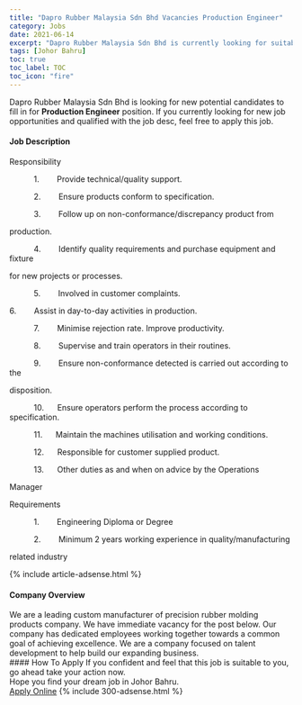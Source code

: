 ```yaml
---
title: "Dapro Rubber Malaysia Sdn Bhd Vacancies Production Engineer" 
category: Jobs 
date: 2021-06-14 
excerpt: "Dapro Rubber Malaysia Sdn Bhd is currently looking for suitable person to fill in the Production Engineer which based in Johor Bahru" 
tags: [Johor Bahru] 
toc: true 
toc_label: TOC 
toc_icon: "fire" 
--- 
```


<p>Dapro Rubber Malaysia Sdn Bhd is looking for new potential candidates to fill in for <b>Production Engineer</b> position. If you currently looking for new job opportunities and qualified with the job desc, feel free to apply this job.
</p><div><div><h4>Job Description</h4></div><div><div><span><div><p>Responsibility</p><p>&#160;&#160;&#160;&#160;&#160;&#160;&#160;&#160;&#160;&#160;&#160;1.&#160;&#160;&#160;&#160;&#160;&#160;&#160;&#160;Provide technical/quality support.</p><p>&#160;&#160;&#160;&#160;&#160;&#160;&#160;&#160;&#160;&#160;&#160;2.&#160;&#160;&#160;&#160;&#160;&#160;&#160;&#160;Ensure products conform to specification.</p><p>&#160;&#160;&#160;&#160;&#160;&#160;&#160;&#160;&#160;&#160;&#160;3.&#160;&#160;&#160;&#160;&#160;&#160;&#160;&#160;Follow up on non-conformance/discrepancy product from</p><p>production.</p><p>&#160;&#160;&#160;&#160;&#160;&#160;&#160;&#160;&#160;&#160;&#160;4.&#160;&#160;&#160;&#160;&#160;&#160;&#160;&#160;Identify quality requirements and purchase equipment and fixture</p><p>for new projects or processes.</p><p>&#160;&#160;&#160;&#160;&#160;&#160;&#160;&#160;&#160;&#160;&#160;5.&#160;&#160;&#160;&#160;&#160;&#160;&#160;&#160;Involved in customer complaints.</p><p>6.&#160;&#160;&#160;&#160;&#160;&#160;&#160;&#160;Assist in day-to-day activities in production.</p><p>&#160;&#160;&#160;&#160;&#160;&#160;&#160;&#160;&#160;&#160;&#160;7.&#160;&#160;&#160;&#160;&#160;&#160;&#160;&#160;Minimise rejection rate. Improve productivity.</p><p>&#160;&#160;&#160;&#160;&#160;&#160;&#160;&#160;&#160;&#160;&#160;8.&#160;&#160;&#160;&#160;&#160;&#160;&#160;&#160;Supervise and train operators in their routines.</p><p>&#160;&#160;&#160;&#160;&#160;&#160;&#160;&#160;&#160;&#160;&#160;9.&#160;&#160;&#160;&#160;&#160;&#160;&#160;&#160;Ensure non-conformance detected is carried out according to the</p><p>disposition.</p><p>&#160;&#160;&#160;&#160;&#160;&#160;&#160;&#160;&#160;&#160;&#160;10.&#160;&#160;&#160;&#160;&#160;&#160;Ensure operators perform the process according to specification.</p><p>&#160;&#160;&#160;&#160;&#160;&#160;&#160;&#160;&#160;&#160;&#160;11.&#160;&#160;&#160;&#160;&#160;&#160;Maintain the machines utilisation and working conditions.</p><p>&#160;&#160;&#160;&#160;&#160;&#160;&#160;&#160;&#160;&#160;&#160;12.&#160;&#160;&#160;&#160;&#160;&#160;Responsible for customer supplied product.</p><p>&#160;&#160;&#160;&#160;&#160;&#160;&#160;&#160;&#160;&#160;&#160;13.&#160;&#160;&#160;&#160;&#160;&#160;Other duties as and when on advice by the Operations</p><p>Manager</p><p>Requirements</p><p>&#160;&#160;&#160;&#160;&#160;&#160;&#160;&#160;&#160;&#160;&#160;1.&#160;&#160;&#160;&#160;&#160;&#160;&#160;&#160;Engineering Diploma or Degree</p><p>&#160;&#160;&#160;&#160;&#160;&#160;&#160;&#160;&#160;&#160;&#160;2.&#160;&#160;&#160;&#160;&#160;&#160;&#160;&#160;Minimum 2 years working experience in quality/manufacturing</p><p>related industry</p></div></span></div></div></div> 
{% include article-adsense.html %} 
<div><div><h4>Company Overview</h4></div><div><div><span><div><div>We are a leading custom manufacturer of precision rubber molding products company. We have immediate vacancy for the post below. Our company has&#160;dedicated employees working together towards a common goal of achieving excellence. We are a company focused on talent development to help build our expanding business.</div></div></span></div></div></div> 
#### How To Apply 
If you confident and feel that this job is suitable to you, go ahead take your action now. <br/> 
Hope you find your dream job in Johor Bahru. <br/> 
<a href="https://www.jobstreet.com.my/en/job/production-engineer-4589439?jobId=jobstreet-my-job-4589439&" class="btn btn--info" target="_blank" rel="nofollow noopenner">Apply Online</a> 
{% include 300-adsense.html %} 